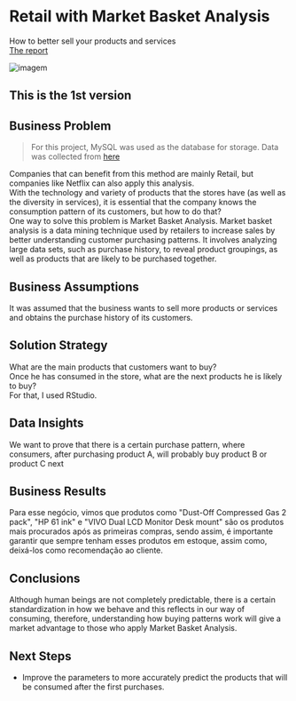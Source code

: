 # Retail with Market Basket Analysis
How to better sell your products and services<br>
[The report](https://github.com/Caio-Felice-Cunha/MarketBasketAnalysis/blob/main/Market-Basket-Analysis-Report.pdf)

![imagem](https://user-images.githubusercontent.com/111542025/226082263-2a7f3a81-22ae-4ec2-86f9-940b1dd6639a.jpeg)

## This is the 1st version

## Business Problem
> For this project, MySQL was used as the database for storage. Data was collected from [here](https://cran.r-project.org/web/packages/arules/index.html)

Companies that can benefit from this method are mainly Retail, but companies like Netflix can also apply this analysis. <br>
With the technology and variety of products that the stores have (as well as the diversity in services), it is essential that the company knows the consumption pattern of its customers, but how to do that?<br>
One way to solve this problem is Market Basket Analysis. Market basket analysis is a data mining technique used by retailers to increase sales by better understanding customer purchasing patterns. It involves analyzing large data sets, such as purchase history, to reveal product groupings, as well as products that are likely to be purchased together.

## Business Assumptions
It was assumed that the business wants to sell more products or services and obtains the purchase history of its customers.

## Solution Strategy
What are the main products that customers want to buy?<br>
Once he has consumed in the store, what are the next products he is likely to buy? <br>
For that, I used RStudio.

## Data Insights
We want to prove that there is a certain purchase pattern, where consumers, after purchasing product A, will probably buy product B or product C next

## Business Results
Para esse negócio, vimos que produtos como "Dust-Off Compressed Gas 2 pack", "HP 61 ink" e "VIVO Dual LCD Monitor Desk mount" são os produtos mais procurados após as primeiras compras, sendo assim, é importante garantir que sempre tenham esses produtos em estoque, assim como, deixá-los como recomendação ao cliente.

## Conclusions
Although human beings are not completely predictable, there is a certain standardization in how we behave and this reflects in our way of consuming, therefore, understanding how buying patterns work will give a market advantage to those who apply Market Basket Analysis.

## Next Steps
* Improve the parameters to more accurately predict the products that will be consumed after the first purchases.

